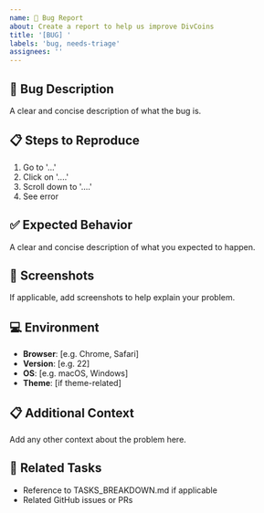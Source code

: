 ```yaml
---
name: 🐛 Bug Report
about: Create a report to help us improve DivCoins
title: '[BUG] '
labels: 'bug, needs-triage'
assignees: ''
---
```


## 🐛 Bug Description
A clear and concise description of what the bug is.

## 📋 Steps to Reproduce
1. Go to '...'
2. Click on '....'
3. Scroll down to '....'
4. See error

## ✅ Expected Behavior
A clear and concise description of what you expected to happen.

## 📸 Screenshots
If applicable, add screenshots to help explain your problem.

## 💻 Environment
- **Browser**: [e.g. Chrome, Safari]
- **Version**: [e.g. 22]
- **OS**: [e.g. macOS, Windows]
- **Theme**: [if theme-related]

## 📋 Additional Context
Add any other context about the problem here.

## 🎯 Related Tasks
- Reference to TASKS_BREAKDOWN.md if applicable
- Related GitHub issues or PRs